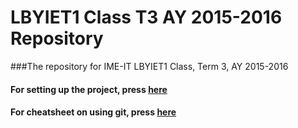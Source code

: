 # LBYIET1 Class T3 AY 2015-2016 Repository

###The repository for IME-IT LBYIET1 Class, Term 3, AY 2015-2016

#### For setting up the project, press [here](https://github.com/lbyiet1/t3ay1516/SETUP.md)

#### For cheatsheet on using git, press [here](https://github.com/lbyiet1/t3ay1516/GIT.md)

